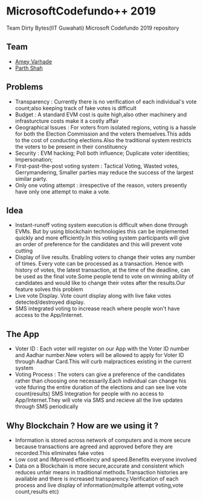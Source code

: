 # MicrosoftCodefundo++ 2019
Team Dirty Bytes(IIT Guwahati) Microsoft Codefundo 2019 repository

## Team
* [Amey Varhade](https://www.github.com/yemaedahrav)
* [Parth Shah](https://www.github.com/parthatom)

## Problems
* Transparency : Currently there is no verification of each individual's vote count;also keeping track of fake votes is difficult
* Budget : A standard EVM cost is quite high,also other machinery and infrasturcture costs make it a costly affair
* Geographical Issues : For voters from isolated regions, voting is a hassle for both the Election Commission and the voters themselves.This adds to the cost of conducting elections.Also the traditional system restricts the voters to be present in their constituency
* Security : EVM hacking; Poll both influence; Duplicate voter identities; Impersonation;
* First-past-the-post voting system : Tactical Voting, Wasted votes, Gerrymandering, Smaller parties may reduce the success of the largest similar party.
* Only one voting attempt : irrespective of the reason, voters presently have only one attempt to make a vote.

## Idea
* Instant-runoff voting system execution is difficult when done through EVMs. But by using blockchain technologies this can be implemented quickly and more efficiently.In this voting system participants will give an order of preference for the candidates and this will prevent vote cutting 
* Display of live results. Enabling voters to change their votes any number of times. Every vote can be processed as a transaction. Hence with history of votes, the latest transaction, at the time of the deadline, can be used as the final vote.Some people tend to vote on winning ability of candidates and would like to change their votes after the results.Our feature solves this problem
* Live vote Display. Vote count display along with live fake votes detected/destroyed display.
* SMS integrated voting to increase reach where people won't have access to the App/Internet.

## The App
* Voter ID : Each voter will register on our App with the Voter ID number and Aadhar number.New voters will be allowed to apply for Voter ID through Aadhar Card.This will curb malpractices existing in the current system
* Voting Process : The voters can give a preference of the candidates rather than choosing one necessarily.Each individual can change his vote fduring the entire duration of the elections and can see live vote count(results)
 SMS Integration for people with no access to App/Internet.They will vote via SMS and recieve all the live updates through SMS periodically 
 
 ## Why Blockchain ? How are we using it ?
 
 * Information is stored across network of computers and is more secure because transactions are agreed and approved before      they are recorded.This eliminates fake votes
 * Low cost and IMproved efficeincy and speed.Benefits everyone involved
 * Data on a Blockchain is more secure,accurate and consistent which reduces unfair means in traditional methods.Transaction    histories are available and there is increased transparency.Verification of each process and live display of             information(multpile attempt voting,vote count,results etc)
 
 


